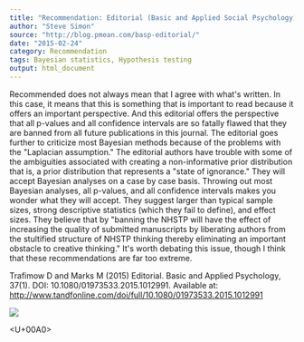 ```yaml
---
title: "Recommendation: Editorial (Basic and Applied Social Psychology)"
author: "Steve Simon"
source: "http://blog.pmean.com/basp-editorial/"
date: "2015-02-24"
category: Recommendation
tags: Bayesian statistics, Hypothesis testing
output: html_document
---
```


Recommended does not always mean that I agree with what's written. In
this case, it means that this is something that is important to read
because it offers an important perspective. And this editorial offers
the perspective that all p-values and all confidence intervals are so
fatally flawed that they are banned from all future publications in this
journal. The editorial goes further to criticize most Bayesian methods
because of the problems with the "Laplacian assumption." The editorial
authors have trouble with some of the ambiguities associated with
creating a non-informative prior distribution that is, a prior
distribution that represents a "state of ignorance." They will accept
Bayesian analyses on a case by case basis. Throwing out most Bayesian
analyses, all p-values, and all confidence intervals makes you wonder
what they will accept. They suggest larger than typical sample sizes,
strong descriptive statistics (which they fail to define), and effect
sizes. They believe that by "banning the NHSTP will have the effect of
increasing the quality of submitted manuscripts by liberating authors
from the stultified structure of NHSTP thinking thereby eliminating an
important obstacle to creative thinking." It's worth debating this
issue, though I think that these recommendations are far too
extreme.

<!---More--->

Trafimow D and Marks M (2015) Editorial. Basic and Applied Psychology,
37(1). DOI: 10.1080/01973533.2015.1012991. Available at:
<http://www.tandfonline.com/doi/full/10.1080/01973533.2015.1012991>

![](../../../web/images/basp-editorial01.png)



<U+00A0>


